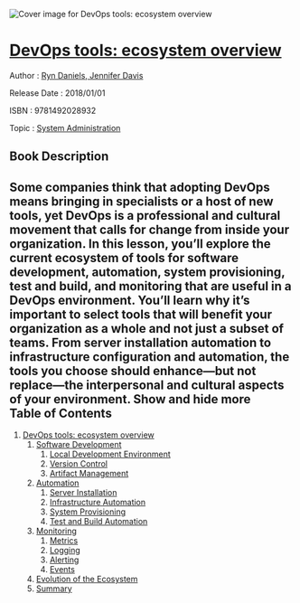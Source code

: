 ![Cover image for DevOps tools: ecosystem overview](https://imgdetail.ebookreading.net/cover/cover/system_admin/EB9781492028932.jpg)

[DevOps tools: ecosystem overview](https://ebookreading.net/view/book/DevOps+tools%3A+ecosystem+overview-EB9781492028932_1.html "DevOps tools: ecosystem overview")
====================================================================================================================

Author : [Ryn Daniels](https://ebookreading.net/search/author/Ryn+Daniels),[ Jennifer Davis](https://ebookreading.net/search/author/+Jennifer+Davis)

Release Date : 2018/01/01

ISBN : 9781492028932

Topic : [System Administration](https://ebookreading.net/search/category/system-administration)

Book Description
-----------------

 Some companies think that adopting DevOps means bringing in specialists or a host of new tools, yet DevOps is a professional and cultural movement that calls for change from inside your organization. In this lesson, you’ll explore the current ecosystem of tools for software development, automation, system provisioning, test and build, and monitoring that are useful in a DevOps environment. You’ll learn why it’s important to select tools that will benefit your organization as a whole and not just a subset of teams. From server installation automation to infrastructure configuration and automation, the tools you choose should enhance—but not replace—the interpersonal and cultural aspects of your environment.
        Show and hide more                
Table of Contents
-----------------

1. [DevOps tools: ecosystem overview](https://ebookreading.net/view/book/DevOps+tools%3A+ecosystem+overview-EB9781492028932_3.html#tools_ecosystem)
    1. [Software Development](https://ebookreading.net/view/book/DevOps+tools%3A+ecosystem+overview-EB9781492028932_3.html#idm139943157067008)
        1. [Local Development Environment](https://ebookreading.net/view/book/DevOps+tools%3A+ecosystem+overview-EB9781492028932_3.html#idm139943157063536)
        1. [Version Control](https://ebookreading.net/view/book/DevOps+tools%3A+ecosystem+overview-EB9781492028932_3.html#idm139943157054112)
        1. [Artifact Management](https://ebookreading.net/view/book/DevOps+tools%3A+ecosystem+overview-EB9781492028932_3.html#idm139943157053808)
    1. [Automation](https://ebookreading.net/view/book/DevOps+tools%3A+ecosystem+overview-EB9781492028932_3.html#idm139943157028720)
        1. [Server Installation](https://ebookreading.net/view/book/DevOps+tools%3A+ecosystem+overview-EB9781492028932_3.html#idm139943156995856)
        1. [Infrastructure Automation](https://ebookreading.net/view/book/DevOps+tools%3A+ecosystem+overview-EB9781492028932_3.html#idm139943156989328)
        1. [System Provisioning](https://ebookreading.net/view/book/DevOps+tools%3A+ecosystem+overview-EB9781492028932_3.html#idm139943156988080)
        1. [Test and Build Automation](https://ebookreading.net/view/book/DevOps+tools%3A+ecosystem+overview-EB9781492028932_3.html#idm139943156957312)
    1. [Monitoring](https://ebookreading.net/view/book/DevOps+tools%3A+ecosystem+overview-EB9781492028932_3.html#idm139943156921264)
        1. [Metrics](https://ebookreading.net/view/book/DevOps+tools%3A+ecosystem+overview-EB9781492028932_3.html#idm139943156895168)
        1. [Logging](https://ebookreading.net/view/book/DevOps+tools%3A+ecosystem+overview-EB9781492028932_3.html#idm139943156902608)
        1. [Alerting](https://ebookreading.net/view/book/DevOps+tools%3A+ecosystem+overview-EB9781492028932_3.html#idm139943156826608)
        1. [Events](https://ebookreading.net/view/book/DevOps+tools%3A+ecosystem+overview-EB9781492028932_3.html#idm139943156890720)
    1. [Evolution of the Ecosystem](https://ebookreading.net/view/book/DevOps+tools%3A+ecosystem+overview-EB9781492028932_3.html#idm139943156797312)
    1. [Summary](https://ebookreading.net/view/book/DevOps+tools%3A+ecosystem+overview-EB9781492028932_3.html#idm139943156803232)
